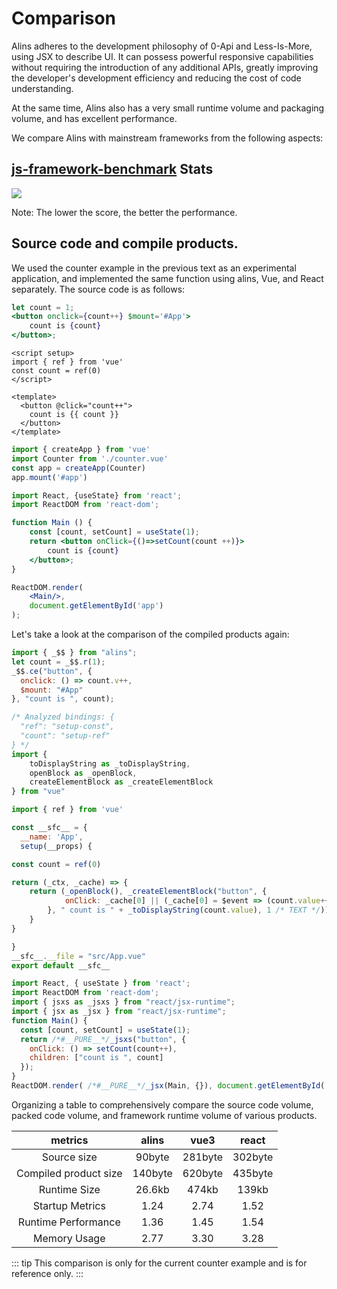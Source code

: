 # Comparison

Alins adheres to the development philosophy of 0-Api and Less-Is-More, using JSX to describe UI. It can possess powerful responsive capabilities without requiring the introduction of any additional APIs, greatly improving the developer's development efficiency and reducing the cost of code understanding.

At the same time, Alins also has a very small runtime volume and packaging volume, and has excellent performance.

We compare Alins with mainstream frameworks from the following aspects:

## [js-framework-benchmark](https://github.com/krausest/js-framework-benchmark) Stats

<ViewImg/>

![](https://shiyix.cn/images/alins/performance.jpg)

Note: The lower the score, the better the performance.

## Source code and compile products.

We used the counter example in the previous text as an experimental application, and implemented the same function using alins, Vue, and React separately. The source code is as follows:

<CodeCompare/>

```jsx
let count = 1;
<button onclick={count++} $mount='#App'>
    count is {count}
</button>;
```

<div>

  ```vue
  <script setup>
  import { ref } from 'vue'
  const count = ref(0)
  </script>

  <template>
    <button @click="count++">
      count is {{ count }}
    </button>
  </template>
  ```

  ```js
  import { createApp } from 'vue'
  import Counter from './counter.vue'
  const app = createApp(Counter)
  app.mount('#app')
  ```

</div>

```jsx
import React, {useState} from 'react';
import ReactDOM from 'react-dom';

function Main () {
    const [count, setCount] = useState(1);
    return <button onClick={()=>setCount(count ++)}>
        count is {count}
    </button>;
}

ReactDOM.render(
    <Main/>,
    document.getElementById('app')
);
```

Let's take a look at the comparison of the compiled products again:

<CodeCompare/>

```js
import { _$$ } from "alins";
let count = _$$.r(1);
_$$.ce("button", {
  onclick: () => count.v++,
  $mount: "#App"
}, "count is ", count);
```


```js
/* Analyzed bindings: {
  "ref": "setup-const",
  "count": "setup-ref"
} */
import { 
    toDisplayString as _toDisplayString, 
    openBlock as _openBlock, 
    createElementBlock as _createElementBlock 
} from "vue"

import { ref } from 'vue'

const __sfc__ = {
  __name: 'App',
  setup(__props) {

const count = ref(0)

return (_ctx, _cache) => {
    return (_openBlock(), _createElementBlock("button", {
            onClick: _cache[0] || (_cache[0] = $event => (count.value++))
        }, " count is " + _toDisplayString(count.value), 1 /* TEXT */))
    }
}

}
__sfc__.__file = "src/App.vue"
export default __sfc__
```

```js
import React, { useState } from 'react';
import ReactDOM from 'react-dom';
import { jsxs as _jsxs } from "react/jsx-runtime";
import { jsx as _jsx } from "react/jsx-runtime";
function Main() {
  const [count, setCount] = useState(1);
  return /*#__PURE__*/_jsxs("button", {
    onClick: () => setCount(count++),
    children: ["count is ", count]
  });
}
ReactDOM.render( /*#__PURE__*/_jsx(Main, {}), document.getElementById('app'));
```

Organizing a table to comprehensively compare the source code volume, packed code volume, and framework runtime volume of various products.

| metrics | alins | vue3 | react |
| :----: | :----: | :----: | :----: |
| Source size | 90byte | 281byte | 302byte |
| Compiled product size | 140byte | 620byte | 435byte |
| Runtime Size | 26.6kb | 474kb | 139kb |
| Startup Metrics   |   1.24    | 2.74 | 1.52 |
| Runtime Performance   |   1.36    | 1.45 | 1.54 |
| Memory Usage   |   2.77    | 3.30 | 3.28 |

::: tip
This comparison is only for the current counter example and is for reference only.
:::